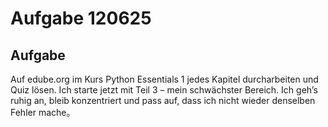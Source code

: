 # Aufgabe 120625

## Aufgabe

Auf edube.org im Kurs Python Essentials 1 jedes Kapitel durcharbeiten und Quiz lösen.
Ich starte jetzt mit Teil 3 – mein schwächster Bereich. Ich geh’s ruhig an, bleib konzentriert und pass auf, dass ich nicht wieder denselben Fehler mache。
